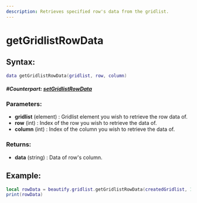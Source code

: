 ```yaml
---
description: Retrieves specified row's data from the gridlist.
---
```


# getGridlistRowData

## **Syntax:**

```lua
data getGridlistRowData(gridlist, row, column)
```

#### _**\#Counterpart:**_ [_**setGridlistRowData**_](setGridlistRowData.md)

### **Parameters:**

* **gridlist** \(element\) : Gridlist element you wish to retrieve the row data of.
* **row** \(int\) : Index of the row you wish to retrieve the data of.
* **column** \(int\) : Index of the column you wish to retrieve the data of.

### **Returns:**

* **data** \(string\) : Data of row's column.

## **Example:**

```lua
local rowData = beautify.gridlist.getGridlistRowData(createdGridlist, 1, 2)
print(rowData)
```

